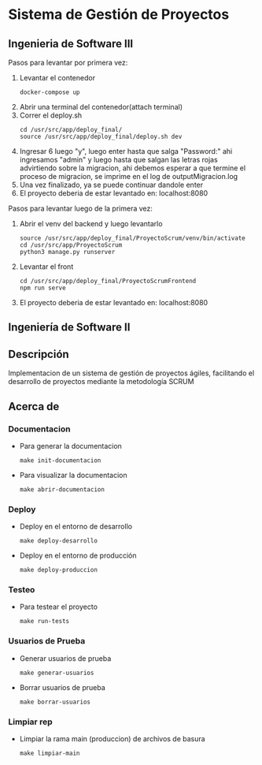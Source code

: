 # Sistema de Gestión de Proyectos
## Ingenieria de Software III
Pasos para levantar por primera vez:
1. Levantar el contenedor
    ```
    docker-compose up
    ```
2. Abrir una terminal del contenedor(attach terminal)
3. Correr el deploy.sh
    ```
    cd /usr/src/app/deploy_final/
    source /usr/src/app/deploy_final/deploy.sh dev
    ```
5. Ingresar 6 luego "y", luego enter hasta que salga "Password:" ahi ingresamos "admin" y luego hasta que salgan las letras rojas advirtiendo sobre la migracion, ahi debemos esperar a que termine el proceso de migracion, se imprime en el log de outputMigracion.log
6. Una vez finalizado, ya se puede continuar dandole enter
7. El proyecto deberia de estar levantado en: localhost:8080

Pasos para levantar luego de la primera vez:
1. Abrir el venv del backend y luego levantarlo
    ```
    source /usr/src/app/deploy_final/ProyectoScrum/venv/bin/activate
    cd /usr/src/app/ProyectoScrum
    python3 manage.py runserver
    ```
2. Levantar el front
    ```
    cd /usr/src/app/deploy_final/ProyectoScrumFrontend
    npm run serve
    ```
3. El proyecto deberia de estar levantado en: localhost:8080
    

## Ingeniería de Software II

## Descripción

Implementacion de un sistema de gestión de proyectos ágiles, 
facilitando el desarrollo de proyectos mediante la 
metodología SCRUM

## Acerca de
### Documentacion
- Para generar la documentacion
     ```
    make init-documentacion
    ```

- Para visualizar la documentacion
    ```
    make abrir-documentacion
    ```
### Deploy
- Deploy en el entorno de desarrollo
    ```
    make deploy-desarrollo
    ```
- Deploy en el entorno de producción
    ```
    make deploy-produccion
    ```



### Testeo
- Para testear el proyecto
    ```
    make run-tests
    ```

### Usuarios de Prueba
- Generar usuarios de prueba
    ```
    make generar-usuarios
    ```

- Borrar usuarios de prueba
    ```
    make borrar-usuarios
    ```

### Limpiar rep

- Limpiar la rama main (produccion) de archivos de basura
  ```
  make limpiar-main
  ```